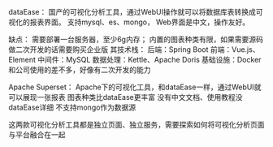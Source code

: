 dataEase：
国产的可视化分析工具，通过WebUI操作就可以将数据库表转换成可视化的报表界面。
支持mysql、es、mongo，
Web界面是中文，操作友好。

缺点：
需要部署一台服务器，至少6g内存；
内置的图表种类有限，如果需要源码做二次开发的话需要购买企业版
其技术栈：
后端：Spring Boot
前端：Vue.js、Element
中间件：MySQL
数据处理：Kettle、Apache Doris
基础设施：Docker
和公司使用的差不多，好像有二次开发的能力

Apache Superset：
Apache下的可视化工具，和dataEase一样，通过WebUI就可以展现一张报表
图表种类比dataEase更丰富
没有中文文档、使用教程没dataEase详细
不支持mongo作为数据源


这两款可视化分析工具都是独立页面、独立服务，需要探索如何将可视化分析页面与平台融合在一起